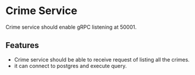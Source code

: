 # Crime Service

Crime service should enable gRPC listening at 50001.

## Features
- Crime service should be able to receive request of listing all the crimes.
- it can connect to postgres and execute query.
